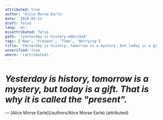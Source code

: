 ```yaml
---
attributed: true
author: 'Alice Morse Earle'
date: '2020-03-11'
draft: false
lang: 'en'
misattributed: false
path: '/yesterday-is-history-e8bcc8a9'
tags: ['Now', 'Present', 'Time', 'Worrying']
title: 'Yesterday is history, tomorrow is a mystery, but today is a gift. That is why it is called the "present".'
unverified: true
where: '(attributed).'
---
```


# *Yesterday is history, tomorrow is a mystery, but today is a gift. That is why it is called the "present".*

&mdash; [Alice Morse Earle](/authors/Alice Morse Earle) (attributed)